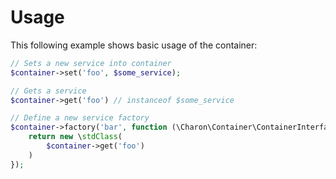 # Usage

This following example shows basic usage of the container:

```php
// Sets a new service into container
$container->set('foo', $some_service);

// Gets a service
$container->get('foo') // instanceof $some_service

// Define a new service factory
$container->factory('bar', function (\Charon\Container\ContainerInterface $container) {
    return new \stdClass(
        $container->get('foo')
    )
});
```

